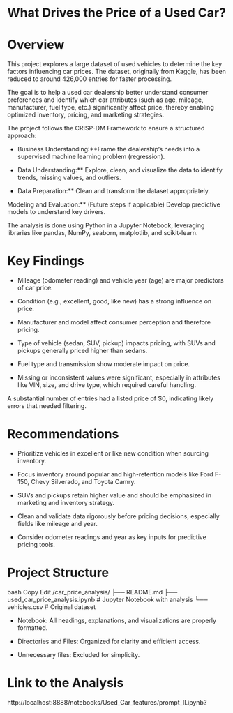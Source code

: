 # What Drives the Price of a Used Car?

# Overview
This project explores a large dataset of used vehicles to determine the key factors influencing car prices. The dataset, originally from Kaggle, has been reduced to around 426,000 entries for faster processing.

The goal is to help a used car dealership better understand consumer preferences and identify which car attributes (such as age, mileage, manufacturer, fuel type, etc.) significantly affect price, thereby enabling optimized inventory, pricing, and marketing strategies.

The project follows the CRISP-DM Framework to ensure a structured approach:

- Business Understanding:**Frame the dealership’s needs into a supervised machine learning problem (regression).

- Data Understanding:** Explore, clean, and visualize the data to identify trends, missing values, and outliers.

- Data Preparation:** Clean and transform the dataset appropriately.

Modeling and Evaluation:** (Future steps if applicable) Develop predictive models to understand key drivers.

The analysis is done using Python in a Jupyter Notebook, leveraging libraries like pandas, NumPy, seaborn, matplotlib, and scikit-learn.

# Key Findings
- Mileage (odometer reading) and vehicle year (age) are major predictors of car price.

- Condition (e.g., excellent, good, like new) has a strong influence on price.

- Manufacturer and model affect consumer perception and therefore pricing.

- Type of vehicle (sedan, SUV, pickup) impacts pricing, with SUVs and pickups generally priced higher than sedans.

- Fuel type and transmission show moderate impact on price.

- Missing or inconsistent values were significant, especially in attributes like VIN, size, and drive type, which required careful handling.

A substantial number of entries had a listed price of $0, indicating likely errors that needed filtering.

# Recommendations

- Prioritize vehicles in excellent or like new condition when sourcing inventory.

- Focus inventory around popular and high-retention models like Ford F-150, Chevy Silverado, and Toyota Camry.

- SUVs and pickups retain higher value and should be emphasized in marketing and inventory strategy.

- Clean and validate data rigorously before pricing decisions, especially fields like mileage and year.

- Consider odometer readings and year as key inputs for predictive pricing tools.

# Project Structure
bash
Copy
Edit
/car_price_analysis/
    ├── README.md
    ├── used_car_price_analysis.ipynb   # Jupyter Notebook with analysis
    └── vehicles.csv                    # Original dataset
- Notebook: All headings, explanations, and visualizations are properly formatted.

- Directories and Files: Organized for clarity and efficient access.

- Unnecessary files: Excluded for simplicity.

# Link to the Analysis
http://localhost:8888/notebooks/Used_Car_features/prompt_II.ipynb?
